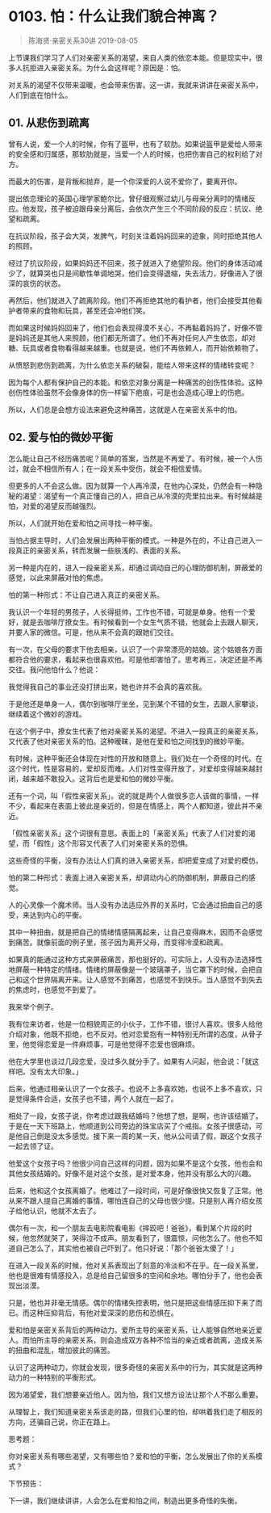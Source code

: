 # 0103. 怕：什么让我们貌合神离？
> 陈海贤·亲密关系30讲
2019-08-05

上节课我们学习了人们对亲密关系的渴望，来自人类的依恋本能。但是现实中，很多人抗拒进入亲密关系。为什么会这样呢？原因是：怕。

对关系的渴望不仅带来温暖，也会带来伤害。这一讲，我就来讲讲在亲密关系中，人们到底在怕什么。

## 01. 从悲伤到疏离

曾有人说，爱一个人的时候，你有了盔甲，也有了软肋。如果说盔甲是爱给人带来的安全感和归属感，那软肋就是，当爱一个人的时候，也把伤害自己的权利给了对方。

而最大的伤害，是背叛和抛弃，是一个你深爱的人说不爱你了，要离开你。

提出依恋理论的英国心理学家鲍尔比，曾仔细观察过幼儿与母亲分离时的情绪反应。他发现，孩子被迫跟母亲分离后，会依次产生三个不同阶段的反应：抗议、绝望和疏离。

在抗议阶段，孩子会大哭，发脾气，时刻关注着妈妈回来的迹象，同时拒绝其他人的照顾。

经过了抗议阶段，如果妈妈还不回来，孩子就进入了绝望阶段。他们的身体活动减少了，就算哭也只是间歇性单调地哭，他们会变得退缩，失去活力，好像进入了很深的哀伤的状态。

再然后，他们就进入了疏离阶段。他们不再拒绝其他的看护者，他们会接受其他看护者带来的食物和玩具，甚至还会冲他们笑。

而如果这时候妈妈回来了，他们也会表现得漠不关心，不再黏着妈妈了，好像不管是妈妈还是其他人来照顾，他们都无所谓了。他们不再对任何人产生依恋，却对糖、玩具或者食物看得越来越重。也就是说，他们不再依赖人，而开始依赖物了。

从愤怒到悲伤到疏离，为什么依恋关系的破裂，能给人带来这样的情绪转变呢？

因为每个人都有保护自己的本能。和依恋对象分离是一种痛苦的创伤性体验。这种创伤性体验虽然不会像身体的伤一样留下疤痕，可是也会造成心理上的伤疤。

所以，人们总是会想方设法来避免这种痛苦，这就是人在亲密关系中的怕。

## 02. 爱与怕的微妙平衡

怎么能让自己不经历痛苦呢？简单的答案，当然是不再爱了。有时候，被一个人伤过，就会不相信所有人；在一段关系中受伤，就会不相信爱情。

但更多的人不会这么做。因为就算一个人再冷漠，在他内心深处，仍然会有一种隐秘的渴望：渴望有一个真正懂自己的人，把自己从冷漠的壳里拉出来。有时候越是怕，对爱的渴望反而越强烈。

所以，人们就开始在爱和怕之间寻找一种平衡。

当怕占据主导时，人们会发展出两种平衡的模式。一种是外在的，不让自己进入一段真正的亲密关系，转而发展一些肤浅的、表面的关系。

另一种是内在的，进入一段亲密关系，却通过调动自己的心理防御机制，屏蔽爱的感觉，以此来屏蔽对怕的焦虑。

怕的第一种形式：不让自己进入真正的亲密关系。

我认识一个年轻的男孩子，人长得挺帅，工作也不错，可就是单身。他有一个爱好，就是去咖啡厅撩女生。有时候看到一个女生气质不错，他就会上去跟人聊天，并要人家的微信。可是，他从来不会真的跟她们交往。

有一次，在父母的要求下他去相亲，认识了一个非常漂亮的姑娘。这个姑娘各方面都符合他的要求，看起来也很喜欢他。可是他却害怕了。思考再三，决定还是不再交往。我问他怕什么？他说：

我觉得我自己的事业还没打拼出来，她也许并不会真的喜欢我。

于是他还是单身一人，偶尔到咖啡厅坐坐，见到某个不错的女生，去跟人家攀谈，继续着这个微妙的游戏。

在这个例子中，撩女生代表了他对亲密关系的渴望。不进入一段真正的亲密关系，又代表了他对亲密关系的怕。这种暧昧，是他在爱和怕之间找到的微妙平衡。

有时候，这种平衡还会体现在对性的开放和随意上。我们处在一个奇怪的时代。在这个时代，性是容易的，爱却反而难。人们对性变得开放了，对爱却变得越来越封闭，越来越不敢投入。这背后也是爱和怕的微妙平衡。

还有一个词，叫「假性亲密关系」。说的就是两个人做很多恋人该做的事情，一样不少，看起来在表面上彼此是亲近的，但是在情感上，两个人都知道，彼此并不亲近。

「假性亲密关系」这个词很有意思。表面上的「亲密关系」代表了人们对爱的渴望，而「假性」这个形容又代表了人们对亲密关系的恐惧。

这些奇怪的平衡，没有办法让人们真的进入亲密关系，却把爱变成了对爱的模仿。

怕的第二种形式：表面上进入亲密关系，却调动内心的防御机制，屏蔽自己的感觉。

人的心灵像一个魔术师。当人没有办法适应外界的关系时，它会通过扭曲自己的感受，来达到内心的平衡。

其中一种扭曲，就是把自己的情绪情感隔离起来，让自己变得麻木，因而不会感觉到痛苦。就像前面的例子里，孩子因为离开父母，而变得冷漠和疏离。

如果真的能通过这种方式来屏蔽痛苦，那也挺好的。可实际上，人没有办法选择性地屏蔽一种特定的情绪。情绪的屏蔽像是一个玻璃罩子，当它罩下的时候，会把自己和这个世界隔离开来。让人感觉不到痛苦，也感觉不到快乐。当人感觉不到失去的焦虑时，也感觉不到爱了。

我来举个例子。

我有位来访者，他是一位相貌周正的小伙子，工作不错，很讨人喜欢。很多人给他介绍对象，他既不拒绝，也不反对。他对恋爱抱有一种特别无所谓的态度，从骨子里，他觉得恋爱是一件麻烦事，可是他觉得不恋爱也很麻烦。

他在大学里也谈过几段恋爱，没过多久就分手了。如果有人问起，他会说：「就这样吧。没有太大印象。」

后来，他通过相亲认识了一个女孩子。也说不上多喜欢她，也说不上多不喜欢，只是觉得条件合适，女孩子也不错，两个人就在一起了。

相处了一段，女孩子说，你考虑过跟我结婚吗？他想了想，是啊，也许该结婚了。于是在一天下班路上，他顺道到公司旁边的珠宝店买了个戒指。女孩子很感动，可是他自己倒是没太多感觉。接下来一周的某一天，他从公司请了假，跟这个女孩子一起去领了证。

他爱这个女孩子吗？他很少问自己这样的问题，因为如果不是这个女孩，他也会和其他女孩结婚的。好像不是对这个女孩，是对爱本身，他并没有那么大的兴趣。

后来，他和这个女孩离婚了。他难过了一段时间，可是好像很快又恢复了正常。他从来不跟人提自己离婚的事情，哪怕连自己的父母也很少提。只是别人再介绍女孩子给他认识，他就不太去了。

偶尔有一次，和一个朋友去电影院看电影《摔跤吧！爸爸》，看到某个片段的时候，他忽然就哭了，哭得泣不成声。朋友看到了，很震惊，问他怎么了。他也不知道自己怎么了，其实他也被自己吓到了。他只好说：「那个爸爸太傻了！」

在进入一段关系的时候，他对关系表现出了刻意的冷淡和不在乎。在一段关系里，他也是很难有情感投入，总是给自己留很多的空间和余地。哪怕分手了，他也会表现出淡漠。

只是，他也并非毫无情感。偶尔的情绪失控表明，他只是把这些情感压抑下来了而已。而这种压抑背后，有他对爱深深的悲伤和恐惧在。

爱和怕是亲密关系背后的两种动力。爱所主导的亲密关系，让人能够自然地亲近爱人。而怕所主导的亲密关系，则会造成双方各种不恰当的亲近或者疏离，造成关系的扭曲和混乱，增加彼此的痛苦。

认识了这两种动力，你就会发现，很多奇怪的亲密关系中的行为，其实就是这两种动力的一种特别的平衡形式。

因为渴望爱，我们想要亲近他人。因为怕，我们又想方设法让那个人不那么重要。

从理智上，我们知道亲密关系该走的路，但我们心里的怕，却哄着我们走了相反的方向，还骗自己说，你正在路上。

思考题：

你对亲密关系有哪些渴望，又有哪些怕？爱和怕的平衡，怎么发展出了你的关系模式？

下节预告：

下一讲，我们继续讲讲，人会怎么在爱和怕之间，制造出更多奇怪的失衡。

